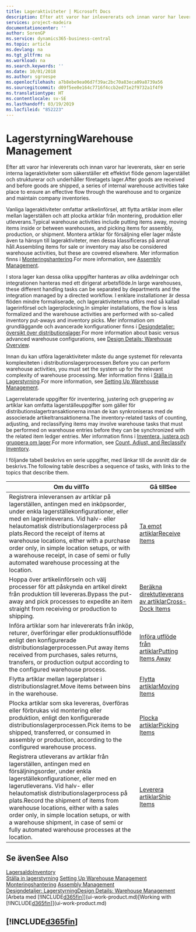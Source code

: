 ```yaml
---
title: Lageraktiviteter | Microsoft Docs
description: Efter att varor har inlevererats och innan varor har levererats, sker en serie interna lageraktiviteter som säkerställer ett effektivt flöde genom lagerstället och strukturerar och underhåller företagets lager.
services: project-madeira
documentationcenter: ''
author: SorenGP
ms.service: dynamics365-business-central
ms.topic: article
ms.devlang: na
ms.tgt_pltfrm: na
ms.workload: na
ms.search.keywords: ''
ms.date: 10/01/2018
ms.author: sgroespe
ms.openlocfilehash: a7b8ebe9ea06d7f39ac2bc70a83eca09a8739a56
ms.sourcegitcommit: d09f5ee0e164c7716f4ccb2ed71e2f9732a1f4f9
ms.translationtype: HT
ms.contentlocale: sv-SE
ms.lasthandoff: 03/19/2019
ms.locfileid: "852223"
---
```

# <a name="warehouse-management"></a><span data-ttu-id="96db8-103">Lagerstyrning</span><span class="sxs-lookup"><span data-stu-id="96db8-103">Warehouse Management</span></span>
<span data-ttu-id="96db8-104">Efter att varor har inlevererats och innan varor har levererats, sker en serie interna lageraktiviteter som säkerställer ett effektivt flöde genom lagerstället och strukturerar och underhåller företagets lager.</span><span class="sxs-lookup"><span data-stu-id="96db8-104">After goods are received and before goods are shipped, a series of internal warehouse activities take place to ensure an effective flow through the warehouse and to organize and maintain company inventories.</span></span>

<span data-ttu-id="96db8-105">Vanliga lageraktiviteter omfattar artikelinförsel, att flytta artiklar inom eller mellan lagerställen och att plocka artiklar från montering, produktion eller utleverans.</span><span class="sxs-lookup"><span data-stu-id="96db8-105">Typical warehouse activities include putting items away, moving items inside or between warehouses, and picking items for assembly, production, or shipment.</span></span> <span data-ttu-id="96db8-106">Montera artiklar för försäljning eller lager måste även ta hänsyn till lageraktiviteter, men dessa klassificeras på annat håll.</span><span class="sxs-lookup"><span data-stu-id="96db8-106">Assembling items for sale or inventory may also be considered warehouse activities, but these are covered elsewhere.</span></span> <span data-ttu-id="96db8-107">Mer information finns i [Monteringshantering](assembly-assemble-items.md).</span><span class="sxs-lookup"><span data-stu-id="96db8-107">For more information, see [Assembly Management](assembly-assemble-items.md).</span></span>  

<span data-ttu-id="96db8-108">I stora lager kan dessa olika uppgifter hanteras av olika avdelningar och integrationen hanteras med ett dirigerat arbetsflöde.</span><span class="sxs-lookup"><span data-stu-id="96db8-108">In large warehouses, these different handling tasks can be separated by departments and the integration managed by a directed workflow.</span></span> <span data-ttu-id="96db8-109">I enklare installationer är dessa flöden mindre formaliserade, och lageraktiviteterna utförs med så kallad lagerinförsel och lagerplockning.</span><span class="sxs-lookup"><span data-stu-id="96db8-109">In simpler installations, the flow is less formalized and the warehouse activities are performed with so-called inventory put-aways and inventory picks.</span></span> <span data-ttu-id="96db8-110">Mer information om grundläggande och avancerade konfigurationer finns i [Designdetaljer: översikt över distributionslager](design-details-warehouse-overview.md).</span><span class="sxs-lookup"><span data-stu-id="96db8-110">For more information about basic versus advanced warehouse configurations, see [Design Details: Warehouse Overview](design-details-warehouse-overview.md).</span></span>

<span data-ttu-id="96db8-111">Innan du kan utföra lageraktiviteter måste du ange systemet för relevanta komplexiteten i distributionslagerprocessen.</span><span class="sxs-lookup"><span data-stu-id="96db8-111">Before you can perform warehouse activities, you must set the system up for the relevant complexity of warehouse processing.</span></span> <span data-ttu-id="96db8-112">Mer information finns i [Ställa in Lagerstyrning](warehouse-setup-warehouse.md).</span><span class="sxs-lookup"><span data-stu-id="96db8-112">For more information, see [Setting Up Warehouse Management](warehouse-setup-warehouse.md).</span></span>

<span data-ttu-id="96db8-113">Lagerrelaterade uppgifter för inventering, justering och gruppering av artiklar kan omfatta lagerställeuppgifter som gäller för distributionslagertransaktionerna innan de kan synkroniseras med de associerade artikeltransaktionerna.</span><span class="sxs-lookup"><span data-stu-id="96db8-113">The inventory-related tasks of counting, adjusting, and reclassifying items may involve warehouse tasks that must be performed on warehouse entries before they can be synchronized with the related item ledger entries.</span></span> <span data-ttu-id="96db8-114">Mer information finns i [Inventera, justera och gruppera om lager](inventory-how-count-adjust-reclassify.md).</span><span class="sxs-lookup"><span data-stu-id="96db8-114">For more information, see [Count, Adjust, and Reclassify Inventory](inventory-how-count-adjust-reclassify.md).</span></span>

 <span data-ttu-id="96db8-115">I följande tabell beskrivs en serie uppgifter, med länkar till de avsnitt där de beskrivs.</span><span class="sxs-lookup"><span data-stu-id="96db8-115">The following table describes a sequence of tasks, with links to the topics that describe them.</span></span>   

|<span data-ttu-id="96db8-116">**Om du vill**</span><span class="sxs-lookup"><span data-stu-id="96db8-116">**To**</span></span>|<span data-ttu-id="96db8-117">**Gå till**</span><span class="sxs-lookup"><span data-stu-id="96db8-117">**See**</span></span>|  
|------------|-------------|  
|<span data-ttu-id="96db8-118">Registrera inleveransen av artiklar på lagerställen, antingen med en inköpsorder, under enkla lagerställekonfigurationer, eller med en lagerinleverans. Vid halv- eller helautomatisk distributionslagerprocess på plats.</span><span class="sxs-lookup"><span data-stu-id="96db8-118">Record the receipt of items at warehouse locations, either with a purchase order only, in simple location setups, or with a warehouse receipt, in case of semi or fully automated warehouse processing at the location.</span></span>|[<span data-ttu-id="96db8-119">Ta emot artiklar</span><span class="sxs-lookup"><span data-stu-id="96db8-119">Receive Items</span></span>](warehouse-how-receive-items.md)|
|<span data-ttu-id="96db8-120">Hoppa över artikelinförseln och välj processer för att påskynda en artikel direkt från produktion till levereras.</span><span class="sxs-lookup"><span data-stu-id="96db8-120">Bypass the put-away and pick processes to expedite an item straight from receiving or production to shipping.</span></span>|[<span data-ttu-id="96db8-121">Beräkna direktutleverans av artiklar</span><span class="sxs-lookup"><span data-stu-id="96db8-121">Cross-Dock Items</span></span>](warehouse-how-to-cross-dock-items.md)|    
|<span data-ttu-id="96db8-122">Införa artiklar som har inlevererats från inköp, returer, överföringar eller produktionsutflöde enligt den konfigurerade distributionslagerprocessen.</span><span class="sxs-lookup"><span data-stu-id="96db8-122">Put away items received from purchases, sales returns, transfers, or production output according to the configured warehouse process.</span></span>|[<span data-ttu-id="96db8-123">Införa utflöde från artiklar</span><span class="sxs-lookup"><span data-stu-id="96db8-123">Putting Items Away</span></span>](warehouse-put-away-items.md)|
|<span data-ttu-id="96db8-124">Flytta artiklar mellan lagerplatser i distributionslagret.</span><span class="sxs-lookup"><span data-stu-id="96db8-124">Move items between bins in the warehouse.</span></span>|[<span data-ttu-id="96db8-125">Flytta artiklar</span><span class="sxs-lookup"><span data-stu-id="96db8-125">Moving Items</span></span>](warehouse-move-items.md)|
|<span data-ttu-id="96db8-126">Plocka artiklar som ska levereras, överföras eller förbrukas vid montering eller produktion, enligt den konfigurerade distributionslagerprocessen.</span><span class="sxs-lookup"><span data-stu-id="96db8-126">Pick items to be shipped, transferred, or consumed in assembly or production, according to the configured warehouse process.</span></span>|[<span data-ttu-id="96db8-127">Plocka artiklar</span><span class="sxs-lookup"><span data-stu-id="96db8-127">Picking Items</span></span>](warehouse-pick-items.md)|
|<span data-ttu-id="96db8-128">Registrera utleverans av artiklar från lagerställen, antingen med en försäljningsorder, under enkla lagerställekonfigurationer, eller med en lagerutleverans. Vid halv- eller helautomatisk distributionslagerprocess på plats.</span><span class="sxs-lookup"><span data-stu-id="96db8-128">Record the shipment of items from warehouse locations, either with a sales order only, in simple location setups, or with a warehouse shipment, in case of semi or fully automated warehouse processes at the location.</span></span>|[<span data-ttu-id="96db8-129">Leverera artiklar</span><span class="sxs-lookup"><span data-stu-id="96db8-129">Ship Items</span></span>](warehouse-how-ship-items.md)|  

## <a name="see-also"></a><span data-ttu-id="96db8-130">Se även</span><span class="sxs-lookup"><span data-stu-id="96db8-130">See Also</span></span>  
[<span data-ttu-id="96db8-131">Lagersaldo</span><span class="sxs-lookup"><span data-stu-id="96db8-131">Inventory</span></span>](inventory-manage-inventory.md)  
<span data-ttu-id="96db8-132">[Ställa in lagerstyrning](warehouse-setup-warehouse.md)   </span><span class="sxs-lookup"><span data-stu-id="96db8-132">[Setting Up Warehouse Management](warehouse-setup-warehouse.md)   </span></span>  
<span data-ttu-id="96db8-133">[Monteringshantering](assembly-assemble-items.md)  </span><span class="sxs-lookup"><span data-stu-id="96db8-133">[Assembly Management](assembly-assemble-items.md)  </span></span>  
[<span data-ttu-id="96db8-134">Designdetaljer: Lagerstyrning</span><span class="sxs-lookup"><span data-stu-id="96db8-134">Design Details: Warehouse Management</span></span>](design-details-warehouse-management.md)  
<span data-ttu-id="96db8-135">[Arbeta med [!INCLUDE[d365fin](includes/d365fin_md.md)]](ui-work-product.md)</span><span class="sxs-lookup"><span data-stu-id="96db8-135">[Working with [!INCLUDE[d365fin](includes/d365fin_md.md)]](ui-work-product.md)</span></span>  

## [!INCLUDE[d365fin](includes/free_trial_md.md)]  
